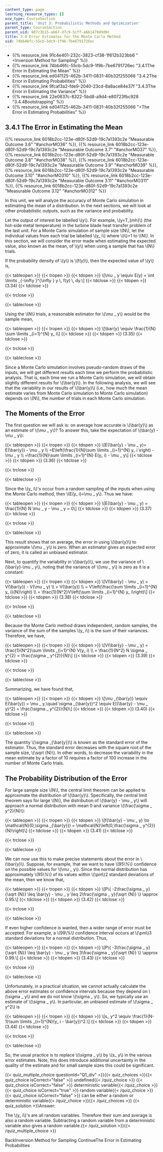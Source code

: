 ```yaml
---
content_type: page
learning_resource_types: []
ocw_type: CourseSection
parent_title: 'Unit 3: Probabilistic Methods and Optimization'
parent_type: CourseSection
parent_uid: 487c3b15-ab67-d7c9-5cff-a6b147049d0c
title: 3.4 Error Estimates for the Monte Carlo Method
uid: 74bb46fc-55cb-5dc9-1f9b-7be6791726ec
---
```


*   {{% resource_link 91c4e401-232c-3823-cf38-1f612b323bb6 "\<Inversion Method for Sampling" %}}
*   {{% resource_link 74bb46fc-55cb-5dc9-1f9b-7be6791726ec "3.4.1The Error in Estimating the Mean" %}}
*   {{% resource_link ed041125-462b-3411-0831-40b32f255066 "3.4.2The Error in Estimating Probabilities" %}}
*   {{% resource_link 9fcaf3a2-fde9-2040-23cd-8a8ace84e37f "3.4.3The Error in Estimating the Variance" %}}
*   {{% resource_link 22e0637c-8322-5bd8-a9d4-e80723fbc928 "3.4.4Bootstrapping" %}}
*   {{% resource_link ed041125-462b-3411-0831-40b32f255066 "\>The Error in Estimating Probabilities" %}}

3.4.1 The Error in Estimating the Mean
--------------------------------------

{{% resource_link 6018b2cc-123e-d80f-52d9-19c7a1393c2e "Measurable Outcome 3.6" "#anchorMO36" %}}, {{% resource_link 6018b2cc-123e-d80f-52d9-19c7a1393c2e "Measurable Outcome 3.7" "#anchorMO37" %}}, {{% resource_link 6018b2cc-123e-d80f-52d9-19c7a1393c2e "Measurable Outcome 3.8" "#anchorMO38" %}}, {{% resource_link 6018b2cc-123e-d80f-52d9-19c7a1393c2e "Measurable Outcome 3.9" "#anchorMO39" %}}, {{% resource_link 6018b2cc-123e-d80f-52d9-19c7a1393c2e "Measurable Outcome 3.10" "#anchorMO310" %}}, {{% resource_link 6018b2cc-123e-d80f-52d9-19c7a1393c2e "Measurable Outcome 3.11" "#anchorMO311" %}}, {{% resource_link 6018b2cc-123e-d80f-52d9-19c7a1393c2e "Measurable Outcome 3.12" "#anchorMO312" %}}

In this unit, we will analyze the accuracy of Monte Carlo simulation in estimating the mean of a distribution. In the next sections, we will look at other probabilistic outputs, such as the variance and probability.

Let the output of interest be labelled \\(y\\). For example, \\(y=T\_{mh}\\) (the hot-side metal temperature) in the turbine blade heat transfer problem of the last unit. For a Monte Carlo simulation of sample size \\(N\\), let the individual values from each trial be labelled \\(y\_ i\\) where \\(i\\)=1 to \\(N\\). In this section, we will consider the error made when estimating the expected value, also known as the mean, of \\(y\\) when using a sample that has \\(N\\) trials.

If the probability density of \\(y\\) is \\(f(y)\\), then the expected value of \\(y\\) is,

{{< tableopen >}}
{{< tropen >}}
{{< tdopen >}}
\\\[\\mu \_ y \\equiv E(y) = \\int \\limits \_{-\\infty }^{\\infty } y \\, f(y) \\, dy.\\\]
{{< tdclose >}}
{{< tdopen >}}
(3.34)
{{< tdclose >}}

{{< trclose >}}

{{< tableclose >}}

Using the \\(N\\) trials, a reasonable estimator for \\(\\mu \_ y\\) would be the sample mean,

{{< tableopen >}}
{{< tropen >}}
{{< tdopen >}}
\\\[\\bar{y} \\equiv \\frac{1}{N} \\sum \\limits \_{i=1}^{N} y\_ i\\\]
{{< tdclose >}}
{{< tdopen >}}
(3.35)
{{< tdclose >}}

{{< trclose >}}

{{< tableclose >}}

Since a Monte Carlo simulation involves pseudo-random draws of the inputs, we will get different results each time we perform the probabilistic analysis. That is, each time we run a Monte Carlo simulation, we will obtain slightly different results for \\(\\bar{y}\\). In the following analysis, we will see that the variability in our results of \\(\\bar{y}\\) (i.e., how much the mean estimate varies from Monte Carlo simulation to Monte Carlo simulation) depends on \\(N\\), the number of trials in each Monte Carlo simulation.

The Moments of the Error
------------------------

The first question we will ask is: on average how accurate is \\(\\bar{y}\\) as an estimate of \\(\\mu \_ y\\)? To answer this, take the expectation of \\(\\bar{y} - \\mu \_ y\\):

{{< tableopen >}}
{{< tropen >}}
{{< tdopen >}}
\\\[E(\\bar{y} - \\mu \_ y)= E(\\bar{y}) - \\mu \_ y \\\\ =E\\left(\\frac{1}{N}\\sum \\limits \_{i=1}^{N} y\_ i \\right) - \\mu \_ y \\\\ =\\frac{1}{N}\\sum \\limits \_{i=1}^{N} E(y\_ i) - \\mu \_ y\\\]
{{< tdclose >}}
{{< tdopen >}}
(3.36)
{{< tdclose >}}

{{< trclose >}}

{{< tableclose >}}

Since the \\(y\_ i\\)'s occur from a random sampling of the inputs when using the Monte Carlo method, then \\(E(y\_ i)=\\mu \_ y\\). Thus we have:

{{< tableopen >}}
{{< tropen >}}
{{< tdopen >}}
\\\[E(\\bar{y} - \\mu \_ y) = \\frac{1}{N} N \\mu \_ y - \\mu \_ y = 0\\\]
{{< tdclose >}}
{{< tdopen >}}
(3.37)
{{< tdclose >}}

{{< trclose >}}

{{< tableclose >}}

This result shows that on average, the error in using \\(\\bar{y}\\) to approximate \\(\\mu \_ y\\) is zero. When an estimator gives an expected error of zero, it is called an unbiased estimator.

Next, to quantify the variability in \\(\\bar{y}\\), we use the variance of \\(\\bar{y}-\\mu \_ y\\), noting that the variance of \\(\\mu \_ y\\) is zero as it is a constant:

{{< tableopen >}}
{{< tropen >}}
{{< tdopen >}}
\\\[V(\\bar{y} - \\mu \_ y) = V(\\bar{y}) - V(\\mu \_ y) \\\\ = V(\\bar{y}) \\\\ = V\\left(\\frac{\\sum \\limits \_{i=1}^{N} y\_ i}{N}\\right) \\\\ = \\frac{1}{N^2}V\\left(\\sum \\limits \_{i=1}^{N} y\_ i\\right)\\\]
{{< tdclose >}}
{{< tdopen >}}
(3.38)
{{< tdclose >}}

{{< trclose >}}

{{< tableclose >}}

Because the Monte Carlo method draws independent, random samples, the variance of the sum of the samples \\(y\_ i\\) is the sum of their variances. Therefore, we have,

{{< tableopen >}}
{{< tropen >}}
{{< tdopen >}}
\\\[V(\\bar{y} - \\mu \_ y) = \\frac{1}{N^2}\\sum \\limits \_{i=1}^{N} V(y\_ i) \\\\ = \\frac{1}{N^2} N \\sigma \_ y^{2} = \\frac{\\sigma \_ y^{2}}{N}\\\]
{{< tdclose >}}
{{< tdopen >}}
(3.39)
{{< tdclose >}}

{{< trclose >}}

{{< tableclose >}}

Summarizing, we have found that,

{{< tableopen >}}
{{< tropen >}}
{{< tdopen >}}
\\\[\\mu \_{\\bar{y}} \\equiv E(\\bar{y}) = \\mu \_ y,\\quad \\sigma \_{\\bar{y}}^2 \\equiv E\[(\\bar{y} - \\mu \_ y)^2\] = \\frac{\\sigma \_ y^{2}}{N}\\\]
{{< tdclose >}}
{{< tdopen >}}
(3.40)
{{< tdclose >}}

{{< trclose >}}

{{< tableclose >}}

The quantity \\(\\sigma \_{\\bar{y}}\\) is known as the standard error of the estimator. Thus, the standard error decreases with the square root of the sample size, \\(\\sqrt {N}\\). In other words, to decrease the variability in the mean estimate by a factor of 10 requires a factor of 100 increase in the number of Monte Carlo trials.

The Probability Distribution of the Error
-----------------------------------------

For large sample size \\(N\\), the central limit theorem can be applied to approximate the distribution of \\(\\bar{y}\\). Specifically, the central limit theorem says for large \\(N\\), the distribution of \\(\\bar{y} - \\mu \_ y\\) will approach a normal distribution with mean 0 and variance \\(\\frac{\\sigma \_ y^2}{N}\\):

{{< tableopen >}}
{{< tropen >}}
{{< tdopen >}}
\\\[f(\\bar{y} - \\mu \_ y) \\to \\mathcal{N}(0,\\sigma \_{\\bar{y}}) = \\mathcal{N}\\left(0,\\frac{\\sigma \_ y^{2}}{N}\\right)\\\]
{{< tdclose >}}
{{< tdopen >}}
(3.41)
{{< tdclose >}}

{{< trclose >}}

{{< tableclose >}}

We can now use this to make precise statements about the error in \\(\\bar{y}\\). Suppose, for example, that we want to have \\(95\\%\\) confidence on the possible values for \\(\\mu \_ y\\). Since the normal distribution has approximately \\(95\\%\\) of its values within \\(\\pm\\)2 standard deviations of the mean, then we know that,

{{< tableopen >}}
{{< tropen >}}
{{< tdopen >}}
\\\[P\\{ -2\\frac{\\sigma \_ y}{\\sqrt {N}} \\leq \\bar{y} - \\mu \_ y \\leq 2\\frac{\\sigma \_ y}{\\sqrt {N}} \\} \\approx 0.95.\\\]
{{< tdclose >}}
{{< tdopen >}}
(3.42)
{{< tdclose >}}

{{< trclose >}}

{{< tableclose >}}

If even higher confidence is wanted, then a wider range of error must be accepted. For example, a \\(99\\%\\) confidence interval occurs at \\(\\pm\\)3 standard deviations for a normal distribution. Thus,

{{< tableopen >}}
{{< tropen >}}
{{< tdopen >}}
\\\[P\\{ -3\\frac{\\sigma \_ y}{\\sqrt {N}} \\leq \\bar{y} - \\mu \_ y \\leq 3\\frac{\\sigma \_ y}{\\sqrt {N}} \\} \\approx 0.99.\\\]
{{< tdclose >}}
{{< tdopen >}}
(3.43)
{{< tdclose >}}

{{< trclose >}}

{{< tableclose >}}

Unfortunately, in a practical situation, we cannot actually calculate the above error estimates or confidence intervals because they depend on \\(\\sigma \_ y\\) and we do not know \\(\\sigma \_ y\\). So, we typically use an estimate of \\(\\sigma \_ y\\). In particular, an unbiased estimate of \\(\\sigma \_ y^2\\) is

{{< tableopen >}}
{{< tropen >}}
{{< tdopen >}}
\\\[s\_ y^2 \\equiv \\frac{1}{N-1}\\sum \\limits \_{i=1}^{N}(y\_ i - \\bar{y})^2.\\\]
{{< tdclose >}}
{{< tdopen >}}
(3.44)
{{< tdclose >}}

{{< trclose >}}

{{< tableclose >}}

So, the usual practice is to replace \\(\\sigma \_ y\\) by \\(s\_ y\\) in the various error estimates. Note, this does introduce additional uncertainty in the quality of the estimate and for small sample sizes this could be significant.

{{< quiz_multiple_choice questionId="Q1_div" >}}{{< quiz_choices >}}{{< quiz_choice isCorrect="false" >}} undefined{{< /quiz_choice >}}
{{< quiz_choice isCorrect="false" >}} deterministic variable{{< /quiz_choice >}}
{{< quiz_choice isCorrect="true" >}} random variable{{< /quiz_choice >}}
{{< quiz_choice isCorrect="false" >}} can be either a random or deterministic variable{{< /quiz_choice >}}{{< /quiz_choices >}}
{{< quiz_solution >}}Answer:

The \\(y\_ i\\)'s are all random variables. Therefore their sum and average is also a random variable. Subtracting a random variable from a deterministic variable also gives a random variable.{{< /quiz_solution >}}{{< /quiz_multiple_choice >}}

BackInversion Method for Sampling ContinueThe Error in Estimating Probabilities
